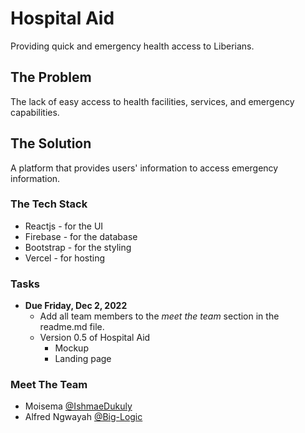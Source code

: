 # Hospital Aid
Providing quick and emergency health access to Liberians.

## The Problem
The lack of easy access to health facilities, services, and emergency capabilities.

## The Solution
A platform that provides users' information to access emergency information.

### The Tech Stack
- Reactjs - for the UI
- Firebase - for the database
- Bootstrap - for the styling
- Vercel - for hosting


### Tasks
- **Due Friday, Dec 2, 2022**
    - Add all team members to the *meet the team* section in the readme.md file.
    - Version 0.5 of Hospital Aid
      - Mockup
      - Landing page

### Meet The Team
- Moisema [@IshmaeDukuly](https://www.github.com/IshmaeDukuly)
- Alfred Ngwayah [@Big-Logic](https://www.github.com/Big-Logic)
